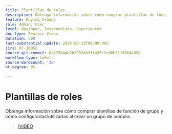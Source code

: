 ```yaml
---
title: Plantillas de roles
description: Obtenga información sobre cómo comprar plantillas de función de grupo y cómo configurarlas/utilizarlas al crear un grupo de compra.
feature: Buying Groups
role: Admin, User
level: Beginner, Intermediate, Experienced
doc-type: Feature Video
duration: 598
last-substantial-update: 2024-08-23T00:00:00Z
jira: KT-16052
source-git-commit: 6a675844e2b29326b33f435c2c86b31196644358
workflow-type: tm+mt
source-wordcount: '38'
ht-degree: 0%

---
```



# Plantillas de roles

Obtenga información sobre cómo comprar plantillas de función de grupo y cómo configurarlas/utilizarlas al crear un grupo de compra.

>[!VIDEO](https://video.tv.adobe.com/v/3433079/?learn=on)
